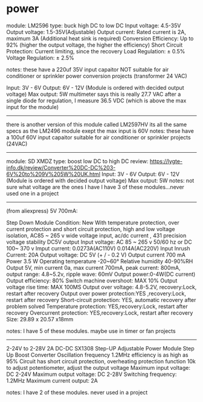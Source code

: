 # power

module: LM2596
type: buck  high DC to low DC
Input voltage: 4.5-35V
Output voltage: 1.5-35V(Adjustable)
Output current:  Rated current is 2A, maximum 3A (Additional heat sink is required)
Conversion Efficiency:  Up to 92% (higher the output voltage, the higher the efficiency)
Short Circuit Protection: Current limiting, since the recovery
Load Regulation: ± 0.5%
Voltage Regulation: ± 2.5%

notes:  these have a 220uf 35V input capaitor
NOT suitable for air conditioner or sprinkler power conversion projects (transformer 24 VAC)

Input: 3V - 6V
Output: 6V - 12V (Module is ordered with decided output voltage)
Max output: 5W
multimeter says this is really 27.7 VAC
after a single diode for regulation, I measure 36.5 VDC (which is above the max input for the module)

----------------------------------------------------

there is another version of this module called LM2597HV
its all the same specs as the LM2496 module exept the max input is 60V
notes:  these have a 100uf 60V input capaitor
suitable for air conditioner or sprinkler projects (24VAC)

----------------------------------------------------


module: SD XMDZ
type: boost  low DC to high DC
review: https://lygte-info.dk/review/Converter%20DC-DC%203-6V%20to%209V%205W%20UK.html
Input: 3V - 6V
Output: 6V - 12V (Module is ordered with decided output voltage)
Max output: 5W
notes: not sure what voltage are the ones I have
I have 3 of these modules...never used one in a project

----------------------------------------------------

(from aliexpress)
5V 700mA:

Step Down Module
Condition: New
With temperature protection, over current protection and short circuit protection, high and low voltage isolation, AC85 ~ 265 v wide voltage input, ac/dc current , 431 precision voltage stability DC5V output
Input voltage: AC 85 ~ 265 v 50/60 hz or DC 100~ 370 v
Imput current: 0.0273A(AC110V) 0.014A(AC220V)
Input Inrush Current: 20A
Output voltage: DC 5V (+ / - 0.2 V)
Output current 700 mA
Power 3.5 W
Operating temperature -20~60°
Relative humidity 40-90%RH
Output 5V, min current 0a, max current 700mA, peak current: 800mA, output range: 4.8~5.2v, ripple wave: 60mV
Output power:0-4W(DC current)
Output efficiency: 80%
Switch machine overshoot: MAX 10%
Output voltage rise time: MAX 100MS
Output over voltage: 4.8-5.2V, recovery:Lock, restart after recovery
Output over power protection:YES ,recovery:Lock, restart after recovery
Short-circuit protection: YES, automatic recovery after problem solved
Temperature protection: YES,recovery:Lock, restart after recovery
Overcurrent protection: YES,recovery:Lock, restart after recovery
Size: 29.89 x 20.57 x18mm

notes: I have 5 of these modules.  maybe use in timer or fan projects


----------------------------------------------------

2-24V to 2-28V 2A DC-DC SX1308 Step-UP Adjustable Power Module Step Up Boost Converter
Oscillation frequency 1.2MHz
efficiency is as high as 95%
Circuit has short circuit protection, overheating protection function
10k to adjust potentiometer, adjust the output voltage
Maximum input voltage: DC 2-24V
Maximum output voltage: DC 2-28V
Switching frequency: 1.2MHz
Maximum current output: 2A

notes: I have 2 of these modules.  never used in a project
